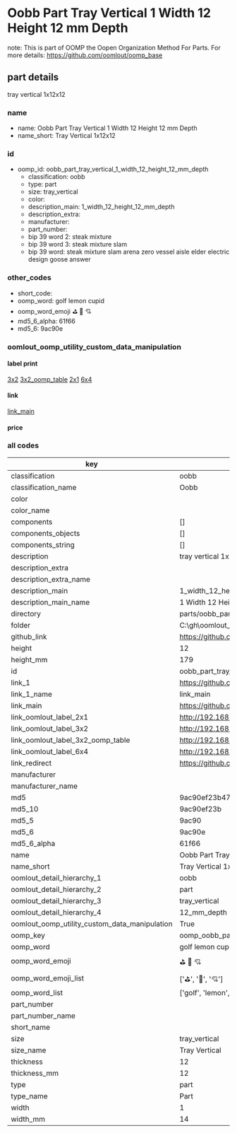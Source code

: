 # Oobb Part Tray Vertical 1 Width 12 Height 12 mm Depth  

note: This is part of OOMP the Oopen Organization Method For Parts. For more details: https://github.com/oomlout/oomp_base

##  part details
  



tray vertical 1x12x12



### name
* name: Oobb Part Tray Vertical 1 Width 12 Height 12 mm Depth
* name_short: Tray Vertical 1x12x12 
### id
* oomp_id: oobb_part_tray_vertical_1_width_12_height_12_mm_depth
  * classification: oobb
  * type: part
  * size: tray_vertical
  * color: 
  * description_main: 1_width_12_height_12_mm_depth
  * description_extra: 
  * manufacturer: 
  * part_number: 
  * bip 39 word 2: steak mixture
  * bip 39 word 3: steak mixture slam
  * bip 39 word: steak mixture slam arena zero vessel aisle elder electric design goose answer

### other_codes
* short_code: 
* oomp_word: golf lemon cupid
* oomp_word_emoji :golf: :lemon: :cupid:
* md5_6_alpha: 61f66
* md5_6: 9ac90e






### oomlout_oomp_utility_custom_data_manipulation
#### label print
[3x2](http://192.168.1.245:1112/?label=oomp%2061f66)
[3x2_oomp_table](http://192.168.1.108:1112/?label=oomp%2061f66)
[2x1](http://192.168.1.242:1112/?label=oomp%2061f66)
[6x4](http://192.168.1.55:1112/?label=oomp%2061f66)    

#### link

[link_main](https://github.com/oomlout/oomlout_oobb_version_4_generated_parts/tree/main/navigation_oomp/oobb/part/tray_vertical/1_width_12_height_12_mm_depth/part)                              

#### price







### all codes 
| key | value |  
| --- | --- |  
| classification | oobb |  
| classification_name | Oobb |  
| color |  |  
| color_name |  |  
| components | [] |  
| components_objects | [] |  
| components_string | [] |  
| description | tray vertical 1x12x12 |  
| description_extra |  |  
| description_extra_name |  |  
| description_main | 1_width_12_height_12_mm_depth |  
| description_main_name | 1 Width 12 Height 12 mm Depth |  
| directory | parts/oobb_part_tray_vertical_1_width_12_height_12_mm_depth |  
| folder | C:\gh\oomlout_oobb_version_4_generated_parts\parts\oobb_part_tray_vertical_1_width_12_height_12_mm_depth |  
| github_link | https://github.com/oomlout/oomlout_oomp_part_src/tree/main/parts/oobb_part_tray_vertical_1_width_12_height_12_mm_depth |  
| height | 12 |  
| height_mm | 179 |  
| id | oobb_part_tray_vertical_1_width_12_height_12_mm_depth |  
| link_1 | https://github.com/oomlout/oomlout_oobb_version_4_generated_parts/tree/main/navigation_oomp/oobb/part/tray_vertical/1_width_12_height_12_mm_depth/part |  
| link_1_name | link_main |  
| link_main | https://github.com/oomlout/oomlout_oobb_version_4_generated_parts/tree/main/navigation_oomp/oobb/part/tray_vertical/1_width_12_height_12_mm_depth/part |  
| link_oomlout_label_2x1 | http://192.168.1.242:1112/?label=oomp%2061f66 |  
| link_oomlout_label_3x2 | http://192.168.1.245:1112/?label=oomp%2061f66 |  
| link_oomlout_label_3x2_oomp_table | http://192.168.1.108:1112/?label=oomp%2061f66 |  
| link_oomlout_label_6x4 | http://192.168.1.55:1112/?label=oomp%2061f66 |  
| link_redirect | https://github.com/oomlout/oomlout_oobb_version_4_generated_parts/tree/main/parts/oobb_tray_vertical_01_12_12 |  
| manufacturer |  |  
| manufacturer_name |  |  
| md5 | 9ac90ef23b4740b7cc7fd0b7962396a8 |  
| md5_10 | 9ac90ef23b |  
| md5_5 | 9ac90 |  
| md5_6 | 9ac90e |  
| md5_6_alpha | 61f66 |  
| name | Oobb Part Tray Vertical 1 Width 12 Height 12 mm Depth |  
| name_short | Tray Vertical 1x12x12  |  
| oomlout_detail_hierarchy_1 | oobb |  
| oomlout_detail_hierarchy_2 | part |  
| oomlout_detail_hierarchy_3 | tray_vertical |  
| oomlout_detail_hierarchy_4 | 12_mm_depth |  
| oomlout_oomp_utility_custom_data_manipulation | True |  
| oomp_key | oomp_oobb_part_tray_vertical_1_width_12_height_12_mm_depth |  
| oomp_word | golf lemon cupid |  
| oomp_word_emoji | :golf: :lemon: :cupid: |  
| oomp_word_emoji_list | [':golf:', ':lemon:', ':cupid:'] |  
| oomp_word_list | ['golf', 'lemon', 'cupid'] |  
| part_number |  |  
| part_number_name |  |  
| short_name |  |  
| size | tray_vertical |  
| size_name | Tray Vertical |  
| thickness | 12 |  
| thickness_mm | 12 |  
| type | part |  
| type_name | Part |  
| width | 1 |  
| width_mm | 14 |  
